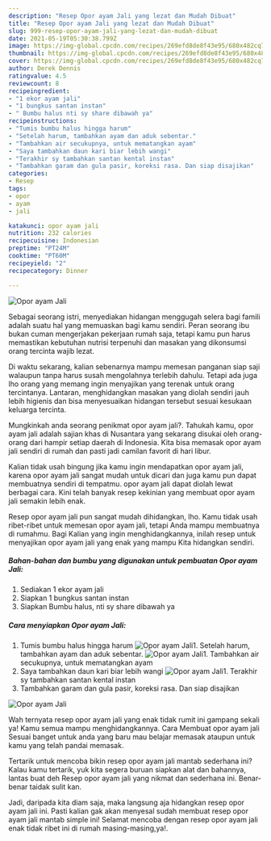 ```yaml
---
description: "Resep Opor ayam Jali yang lezat dan Mudah Dibuat"
title: "Resep Opor ayam Jali yang lezat dan Mudah Dibuat"
slug: 999-resep-opor-ayam-jali-yang-lezat-dan-mudah-dibuat
date: 2021-05-19T05:30:38.799Z
image: https://img-global.cpcdn.com/recipes/269efd8de8f43e95/680x482cq70/opor-ayam-jali-foto-resep-utama.jpg
thumbnail: https://img-global.cpcdn.com/recipes/269efd8de8f43e95/680x482cq70/opor-ayam-jali-foto-resep-utama.jpg
cover: https://img-global.cpcdn.com/recipes/269efd8de8f43e95/680x482cq70/opor-ayam-jali-foto-resep-utama.jpg
author: Derek Dennis
ratingvalue: 4.5
reviewcount: 8
recipeingredient:
- "1 ekor ayam jali"
- "1 bungkus santan instan"
- " Bumbu halus nti sy share dibawah ya"
recipeinstructions:
- "Tumis bumbu halus hingga harum"
- "Setelah harum, tambahkan ayam dan aduk sebentar."
- "Tambahkan air secukupnya, untuk mematangkan ayam"
- "Saya tambahkan daun kari biar lebih wangi"
- "Terakhir sy tambahkan santan kental instan"
- "Tambahkan garam dan gula pasir, koreksi rasa. Dan siap disajikan"
categories:
- Resep
tags:
- opor
- ayam
- jali

katakunci: opor ayam jali 
nutrition: 232 calories
recipecuisine: Indonesian
preptime: "PT24M"
cooktime: "PT60M"
recipeyield: "2"
recipecategory: Dinner

---
```



![Opor ayam Jali](https://img-global.cpcdn.com/recipes/269efd8de8f43e95/680x482cq70/opor-ayam-jali-foto-resep-utama.jpg)

Sebagai seorang istri, menyediakan hidangan menggugah selera bagi famili adalah suatu hal yang memuaskan bagi kamu sendiri. Peran seorang ibu bukan cuman mengerjakan pekerjaan rumah saja, tetapi kamu pun harus memastikan kebutuhan nutrisi terpenuhi dan masakan yang dikonsumsi orang tercinta wajib lezat.

Di waktu  sekarang, kalian sebenarnya mampu memesan panganan siap saji walaupun tanpa harus susah mengolahnya terlebih dahulu. Tetapi ada juga lho orang yang memang ingin menyajikan yang terenak untuk orang tercintanya. Lantaran, menghidangkan masakan yang diolah sendiri jauh lebih higienis dan bisa menyesuaikan hidangan tersebut sesuai kesukaan keluarga tercinta. 



Mungkinkah anda seorang penikmat opor ayam jali?. Tahukah kamu, opor ayam jali adalah sajian khas di Nusantara yang sekarang disukai oleh orang-orang dari hampir setiap daerah di Indonesia. Kita bisa memasak opor ayam jali sendiri di rumah dan pasti jadi camilan favorit di hari libur.

Kalian tidak usah bingung jika kamu ingin mendapatkan opor ayam jali, karena opor ayam jali sangat mudah untuk dicari dan juga kamu pun dapat membuatnya sendiri di tempatmu. opor ayam jali dapat diolah lewat berbagai cara. Kini telah banyak resep kekinian yang membuat opor ayam jali semakin lebih enak.

Resep opor ayam jali pun sangat mudah dihidangkan, lho. Kamu tidak usah ribet-ribet untuk memesan opor ayam jali, tetapi Anda mampu membuatnya di rumahmu. Bagi Kalian yang ingin menghidangkannya, inilah resep untuk menyajikan opor ayam jali yang enak yang mampu Kita hidangkan sendiri.

<!--inarticleads1-->

##### Bahan-bahan dan bumbu yang digunakan untuk pembuatan Opor ayam Jali:

1. Sediakan 1 ekor ayam jali
1. Siapkan 1 bungkus santan instan
1. Siapkan  Bumbu halus, nti sy share dibawah ya




<!--inarticleads2-->

##### Cara menyiapkan Opor ayam Jali:

1. Tumis bumbu halus hingga harum
<img src="https://img-global.cpcdn.com/steps/1d8c08c1b28e637e/160x128cq70/opor-ayam-jali-langkah-memasak-1-foto.jpg" alt="Opor ayam Jali">1. Setelah harum, tambahkan ayam dan aduk sebentar.
<img src="https://img-global.cpcdn.com/steps/96905b8eef469631/160x128cq70/opor-ayam-jali-langkah-memasak-2-foto.jpg" alt="Opor ayam Jali">1. Tambahkan air secukupnya, untuk mematangkan ayam
1. Saya tambahkan daun kari biar lebih wangi
<img src="https://img-global.cpcdn.com/steps/6c7b1a6d123f8282/160x128cq70/opor-ayam-jali-langkah-memasak-4-foto.jpg" alt="Opor ayam Jali">1. Terakhir sy tambahkan santan kental instan
1. Tambahkan garam dan gula pasir, koreksi rasa. Dan siap disajikan
<img src="https://img-global.cpcdn.com/steps/e1a7a4f4e916aa61/160x128cq70/opor-ayam-jali-langkah-memasak-6-foto.jpg" alt="Opor ayam Jali">



Wah ternyata resep opor ayam jali yang enak tidak rumit ini gampang sekali ya! Kamu semua mampu menghidangkannya. Cara Membuat opor ayam jali Sesuai banget untuk anda yang baru mau belajar memasak ataupun untuk kamu yang telah pandai memasak.

Tertarik untuk mencoba bikin resep opor ayam jali mantab sederhana ini? Kalau kamu tertarik, yuk kita segera buruan siapkan alat dan bahannya, lantas buat deh Resep opor ayam jali yang nikmat dan sederhana ini. Benar-benar taidak sulit kan. 

Jadi, daripada kita diam saja, maka langsung aja hidangkan resep opor ayam jali ini. Pasti kalian gak akan menyesal sudah membuat resep opor ayam jali mantab simple ini! Selamat mencoba dengan resep opor ayam jali enak tidak ribet ini di rumah masing-masing,ya!.

